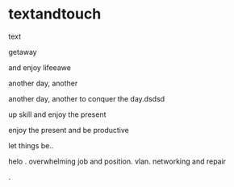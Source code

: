 # textandtouch
text

getaway

and enjoy lifeeawe

another day, another

another day, another to conquer the day.dsdsd

up skill and enjoy the present

enjoy the present and be productive 

let things be..

helo
. overwhelming job and position. vlan. networking and repair

.
